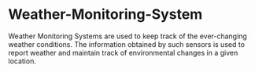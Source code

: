 # Weather-Monitoring-System
Weather Monitoring Systems are used to keep track of the ever-changing weather conditions. The information obtained by such sensors is used to report weather and maintain track of environmental changes in a given location.
